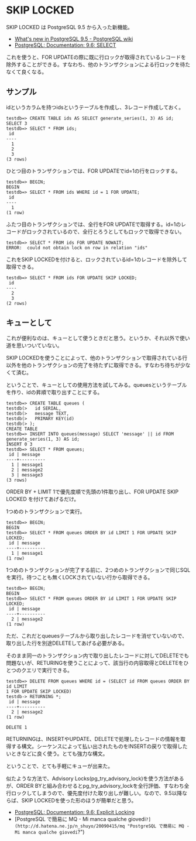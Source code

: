 # SKIP LOCKED

SKIP LOCKED は PostgreSQL 9.5 から入った新機能。

* [What's new in PostgreSQL 9.5 - PostgreSQL wiki](https://wiki.postgresql.org/wiki/What%27s_new_in_PostgreSQL_9.5#SKIP_LOCKED "What's new in PostgreSQL 9.5 - PostgreSQL wiki")
* [PostgreSQL: Documentation: 9.6: SELECT](https://www.postgresql.org/docs/9.6/static/sql-select.html#SQL-FOR-UPDATE-SHARE "PostgreSQL: Documentation: 9.6: SELECT")

これを使うと、FOR UPDATEの際に既に行ロックが取得されているレコードを除外することができる。すなわち、他のトランザクションによる行ロックを待たなくて良くなる。

## サンプル

idというカラムを持つidsというテーブルを作成し、3レコード作成しておく。

```
testdb=> CREATE TABLE ids AS SELECT generate_series(1, 3) AS id;
SELECT 3
testdb=> SELECT * FROM ids;
 id
----
  1
  2
  3
(3 rows)
```

ひとつ目のトランザクションでは、FOR UPDATEでid=1の行をロックする。

```
testdb=> BEGIN;
BEGIN
testdb=> SELECT * FROM ids WHERE id = 1 FOR UPDATE;
 id
----
  1
(1 row)
```

ふたつ目のトランザクションでは、全行をFOR UPDATEで取得する。id=1のレコードがロックされているので、全行とろうとしてもロックで取得できない。

```
testdb=> SELECT * FROM ids FOR UPDATE NOWAIT;
ERROR:  could not obtain lock on row in relation "ids"
```

これをSKIP LOCKEDを付けると、ロックされているid=1のレコードを除外して取得できる。

```
testdb=> SELECT * FROM ids FOR UPDATE SKIP LOCKED;
 id
----
  2
  3
(2 rows)
```

## キューとして

これが便利なのは、キューとして使うときだと思う。というか、それ以外で使い道を思いついていない。

SKIP LOCKEDを使うことによって、他のトランザクションで取得されている行以外を他のトランザクションの完了を待たずに取得できる。すなわち待ちが少なくて済む。

ということで、キューとしての使用方法を試してみる。queuesというテーブルを作り、idの昇順で取り出すことにする。

```
testdb=> CREATE TABLE queues (
testdb(>   id SERIAL,
testdb(>   message TEXT,
testdb(>   PRIMARY KEY(id)
testdb(> );
CREATE TABLE
testdb=> INSERT INTO queues(message) SELECT 'message' || id FROM generate_series(1, 3) AS id;
INSERT 0 3
testdb=> SELECT * FROM queues;
 id | message
----+----------
  1 | message1
  2 | message2
  3 | message3
(3 rows)
```

ORDER BY + LIMIT 1で優先度順で先頭の1件取り出し、FOR UPDATE SKIP LOCKED を付けてあげるだけ。

1つめのトランザクションで実行。
```
testdb=> BEGIN;
BEGIN
testdb=> SELECT * FROM queues ORDER BY id LIMIT 1 FOR UPDATE SKIP LOCKED;
 id | message
----+----------
  1 | message1
(1 row)
```

1つめのトランザクションが完了する前に、2つめのトランザクションで同じSQLを実行。待つことも無くLOCKされていない行から取得できる。

```
testdb=> BEGIN;
BEGIN
testdb=> SELECT * FROM queues ORDER BY id LIMIT 1 FOR UPDATE SKIP LOCKED;
 id | message
----+----------
  2 | message2
(1 row)
```

ただ、これだとqueuesテーブルから取り出したレコードを消せていないので、取り出した行を別途DELETEしてあげる必要がある。

そのまま同一のトランザクション内で取り出したレコードに対してDELETEでも問題ないが、RETURINGを使うことによって、該当行の内容取得とDELETEをひとつのクエリで実行できる。

```
testdb=> DELETE FROM queues WHERE id = (SELECT id FROM queues ORDER BY id LIMIT
1 FOR UPDATE SKIP LOCKED)
testdb-> RETURNING *;
 id | message
----+----------
  2 | message2
(1 row)

DELETE 1
```

RETURNINGは、INSERTやUPDATE、DELETEで処理したレコードの情報を取得する構文。シーケンスによって払い出されたものをINSERTの戻りで取得したいときなどに良く使う。とても強力な構文。

ということで、とても手軽にキューが出来た。

似たような方法で、Advisory Locks(pg_try_advisory_lock)を使う方法があるが、ORDER BYと組み合わせるとpg_try_advisory_lockを全行評価、すなわち全行ロックしてしまうので、優先度付けた取り出しが難しい。なので、9.5以降ならば、SKIP LOCKEDを使った形のほうが簡単だと思う。

* [PostgreSQL: Documentation: 9.6: Explicit Locking](https://www.postgresql.org/docs/9.6/static/explicit-locking.html#ADVISORY-LOCKS "PostgreSQL: Documentation: 9.6: Explicit Locking")
* [PostgreSQL で簡易に MQ - Mi manca qualche giovedi`?](http://d.hatena.ne.jp/n_shuyo/20090415/mq "PostgreSQL で簡易に MQ - Mi manca qualche giovedi`?")
